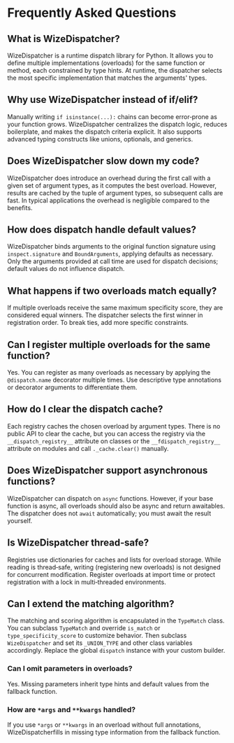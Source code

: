 # Frequently Asked Questions

## What is WizeDispatcher?

WizeDispatcher is a runtime dispatch library for Python. It
allows you to define multiple implementations (overloads) for the
same function or method, each constrained by type hints. At
runtime, the dispatcher selects the most specific implementation
that matches the arguments' types.

## Why use WizeDispatcher instead of if/elif?

Manually writing `if isinstance(...):` chains can become
error‑prone as your function grows. WizeDispatcher centralizes
the dispatch logic, reduces boilerplate, and makes the dispatch
criteria explicit. It also supports advanced typing constructs
like unions, optionals, and generics.

## Does WizeDispatcher slow down my code?

WizeDispatcher does introduce an overhead during the first call
with a given set of argument types, as it computes the best
overload. However, results are cached by the tuple of argument
types, so subsequent calls are fast. In typical applications the
overhead is negligible compared to the benefits.

## How does dispatch handle default values?

WizeDispatcher binds arguments to the original function signature
using `inspect.signature` and `BoundArguments`, applying defaults
as necessary. Only the arguments provided at call time are used
for dispatch decisions; default values do not influence dispatch.

## What happens if two overloads match equally?

If multiple overloads receive the same maximum specificity score,
they are considered equal winners. The dispatcher selects the
first winner in registration order. To break ties, add more
specific constraints.

## Can I register multiple overloads for the same function?

Yes. You can register as many overloads as necessary by applying
the `@dispatch.name` decorator multiple times. Use descriptive
type annotations or decorator arguments to differentiate them.

## How do I clear the dispatch cache?

Each registry caches the chosen overload by argument types. There
is no public API to clear the cache, but you can access the
registry via the `__dispatch_registry__` attribute on classes or
the `__fdispatch_registry__` attribute on modules and call
`._cache.clear()` manually.

## Does WizeDispatcher support asynchronous functions?

WizeDispatcher can dispatch on `async` functions. However, if
your base function is async, all overloads should also be async
and return awaitables. The dispatcher does not `await`
automatically; you must await the result yourself.

## Is WizeDispatcher thread‑safe?

Registries use dictionaries for caches and lists for overload
storage. While reading is thread‑safe, writing (registering new
overloads) is not designed for concurrent modification. Register
overloads at import time or protect registration with a lock in
multi‑threaded environments.

## Can I extend the matching algorithm?

The matching and scoring algorithm is encapsulated in the
`TypeMatch` class. You can subclass `TypeMatch` and override
`is_match` or `type_specificity_score` to customize behavior.
Then subclass `WizeDispatcher` and set its `_UNION_TYPE` and
other class variables accordingly. Replace the global `dispatch`
instance with your custom builder.

### Can I omit parameters in overloads?

Yes. Missing parameters inherit type hints and default values from the
fallback function.

### How are `*args` and `**kwargs` handled?

If you use `*args` or `**kwargs` in an overload without full annotations,
WizeDispatcherfills in missing type information from the fallback function.
